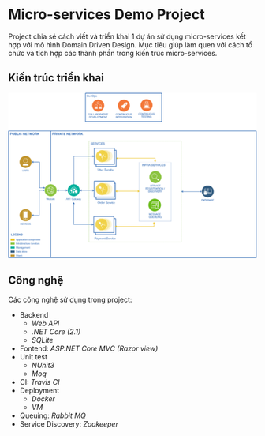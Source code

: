 # Micro-services Demo Project
Project chia sẻ cách viết và triển khai 1 dự án sử dụng micro-services kết hợp với mô hình Domain Driven Design. Mục tiêu giúp làm quen với cách tổ chức và tích hợp các thành phần trong kiến trúc micro-services. 

## Kiến trúc triển khai

![Architecture](/Architecture.png?raw=true "Software Architecture")

## Công nghệ 
Các công nghệ sử dụng trong project:
 - Backend
	- *Web API*
	- *.NET Core (2.1)*
	- *SQLite*
 - Fontend: *ASP.NET Core MVC (Razor view)*
 - Unit test
	 - *NUnit3*
	 - *Moq*
- CI: *Travis CI*
 - Deployment
	 - *Docker*
	 - *VM*
 - Queuing: *Rabbit MQ*
 - Service Discovery: *Zookeeper*
